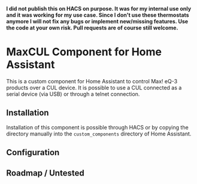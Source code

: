 __I did not publish this on HACS on purpose. It was for my internal use only and it was working for my use case. Since I don't use these thermostats anymore I will not fix any bugs or implement new/missing features. Use the code at your own risk. Pull requests are of course still welcome.__

# MaxCUL Component for Home Assistant

This is a custom component for Home Assistant to control Max! eQ-3 products over a CUL device. It is possible to use a CUL connected as a serial device (via USB) or through a telnet connection.

## Installation

Installation of this component is possible through HACS or by copying the directory manually into the `custom_components` directory of Home Assistant.

## Configuration

## Roadmap / Untested
